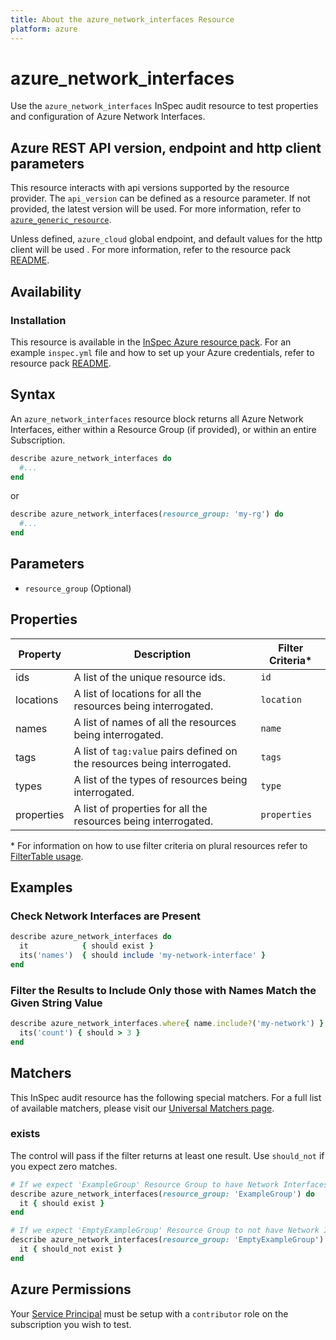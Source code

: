 ```yaml
---
title: About the azure_network_interfaces Resource
platform: azure
---
```


# azure_network_interfaces

Use the `azure_network_interfaces` InSpec audit resource to test properties and configuration of Azure Network Interfaces.

## Azure REST API version, endpoint and http client parameters

This resource interacts with api versions supported by the resource provider.
The `api_version` can be defined as a resource parameter.
If not provided, the latest version will be used.
For more information, refer to [`azure_generic_resource`](azure_generic_resource.md).

Unless defined, `azure_cloud` global endpoint, and default values for the http client will be used .
For more information, refer to the resource pack [README](../../README.md). 

## Availability

### Installation

This resource is available in the [InSpec Azure resource pack](https://github.com/inspec/inspec-azure). 
For an example `inspec.yml` file and how to set up your Azure credentials, refer to resource pack [README](../../README.md#Service-Principal).

## Syntax

An `azure_network_interfaces` resource block returns all Azure Network Interfaces, either within a Resource Group (if provided), or within an entire Subscription.
```ruby
describe azure_network_interfaces do
  #...
end
```
or
```ruby
describe azure_network_interfaces(resource_group: 'my-rg') do
  #...
end
```
## Parameters

- `resource_group` (Optional)

## Properties

|Property       | Description                                                                          | Filter Criteria<superscript>*</superscript> |
|---------------|--------------------------------------------------------------------------------------|-----------------|
| ids           | A list of the unique resource ids.                                                   | `id`            |
| locations     | A list of locations for all the resources being interrogated.                        | `location`      |
| names         | A list of names of all the resources being interrogated.                             | `name`          |
| tags          | A list of `tag:value` pairs defined on the resources being interrogated.             | `tags`          |
| types         | A list of the types of resources being interrogated.                                 | `type`          |
| properties    | A list of properties for all the resources being interrogated.                       | `properties`    |

<superscript>*</superscript> For information on how to use filter criteria on plural resources refer to [FilterTable usage](https://github.com/inspec/inspec/blob/master/docs/dev/filtertable-usage.md#a-where-method-you-can-call-with-hash-params-with-loose-matching).

## Examples

### Check Network Interfaces are Present
```ruby
describe azure_network_interfaces do
  it            { should exist }
  its('names')  { should include 'my-network-interface' }
end
```
### Filter the Results to Include Only those with Names Match the Given String Value
```ruby
describe azure_network_interfaces.where{ name.include?('my-network') } do
  its('count') { should > 3 }
end
```
## Matchers

This InSpec audit resource has the following special matchers. For a full list of available matchers, please visit our [Universal Matchers page](https://www.inspec.io/docs/reference/matchers/).

### exists

The control will pass if the filter returns at least one result. Use `should_not` if you expect zero matches.
```ruby
# If we expect 'ExampleGroup' Resource Group to have Network Interfaces
describe azure_network_interfaces(resource_group: 'ExampleGroup') do
  it { should exist }
end

# If we expect 'EmptyExampleGroup' Resource Group to not have Network Interfaces
describe azure_network_interfaces(resource_group: 'EmptyExampleGroup') do
  it { should_not exist }
end
```
## Azure Permissions

Your [Service Principal](https://docs.microsoft.com/en-us/azure/azure-resource-manager/resource-group-create-service-principal-portal) must be setup with a `contributor` role on the subscription you wish to test.


